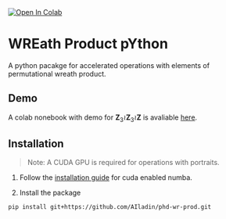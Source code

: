 <a target="_blank" href="https://colab.research.google.com/github/AIladin/phd-wr-prod/blob/main/notebooks/demo_notebook.ipynb">
  <img src="https://colab.research.google.com/assets/colab-badge.svg" alt="Open In Colab"/>
</a>

# WREath Product pYthon

A python pacakge for accelerated operations with elements of permutational wreath product.

## Demo

A colab nonebook with demo for $\mathbf{Z}_3 \wr \mathbf{Z}_3 \wr \mathbf{Z}$ is avaliable [here](https://github.com/AIladin/phd-wr-prod/blob/main/notebooks/demo_notebook.ipynb).

## Installation

> Note: A CUDA GPU is required for operations with portraits.

1. Follow the [installation guide](https://numba.readthedocs.io/en/stable/user/installing.html) for cuda enabled numba. 

2. Install the package
  ```
  pip install git+https://github.com/AIladin/phd-wr-prod.git
  ```
